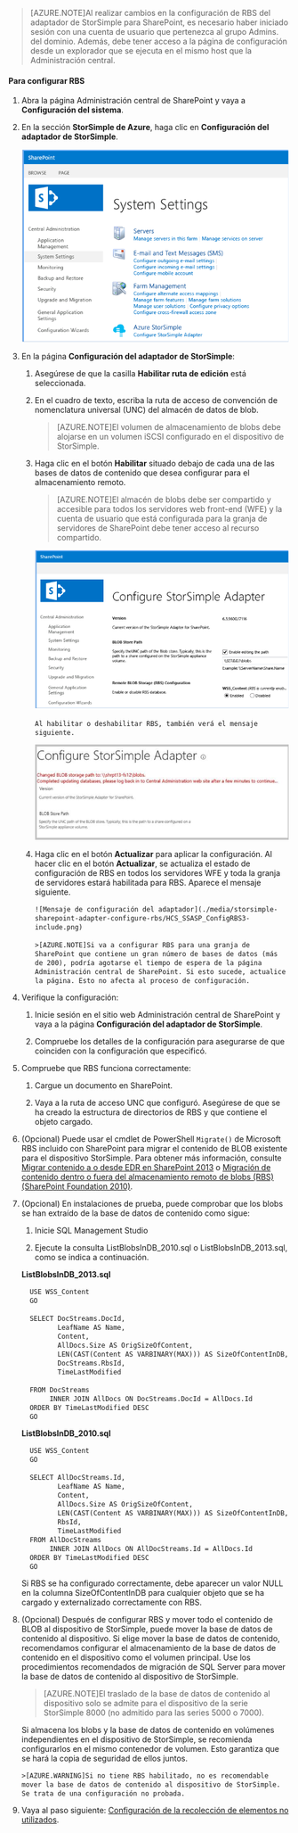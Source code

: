 <properties 
   pageTitle="Configuración de RBS para el adaptador de StorSimple para SharePoint | Microsoft Azure"
   description="Describe cómo instalar el adaptador de StorSimple para SharePoint en una granja de servidores de SharePoint."
   services="storsimple"
   documentationCenter="NA"
   authors="SharS"
   manager="carolz"
   editor="" />
<tags 
   ms.service="storsimple"
   ms.devlang="NA"
   ms.topic="article"
   ms.tgt_pltfrm="NA"
   ms.workload="TBD"
   ms.date="07/17/2015"
   ms.author="v-sharos" />

>[AZURE.NOTE]Al realizar cambios en la configuración de RBS del adaptador de StorSimple para SharePoint, es necesario haber iniciado sesión con una cuenta de usuario que pertenezca al grupo Admins. del dominio. Además, debe tener acceso a la página de configuración desde un explorador que se ejecuta en el mismo host que la Administración central.

#### Para configurar RBS

1. Abra la página Administración central de SharePoint y vaya a **Configuración del sistema**. 

2. En la sección **StorSimple de Azure**, haga clic en **Configuración del adaptador de StorSimple**.

    ![Configuración del adaptador de StorSimple](./media/storsimple-sharepoint-adapter-configure-rbs/HCS_SSASP_ConfigRBS1-include.png)

3. En la página **Configuración del adaptador de StorSimple**:

    1. Asegúrese de que la casilla **Habilitar ruta de edición** está seleccionada.

    2. En el cuadro de texto, escriba la ruta de acceso de convención de nomenclatura universal (UNC) del almacén de datos de blob.

          >[AZURE.NOTE]El volumen de almacenamiento de blobs debe alojarse en un volumen iSCSI configurado en el dispositivo de StorSimple.

    3. Haga clic en el botón **Habilitar** situado debajo de cada una de las bases de datos de contenido que desea configurar para el almacenamiento remoto.

          >[AZURE.NOTE]El almacén de blobs debe ser compartido y accesible para todos los servidores web front-end (WFE) y la cuenta de usuario que está configurada para la granja de servidores de SharePoint debe tener acceso al recurso compartido.

          ![Habilitación del proveedor de RBS](./media/storsimple-sharepoint-adapter-configure-rbs/HCS_SSASP_ConfigRBS2-include.png)

           Al habilitar o deshabilitar RBS, también verá el mensaje siguiente.

          ![Configuración del adaptador de StorSimple: habilitar y deshabilitar](./media/storsimple-sharepoint-adapter-configure-rbs/HCS_ConfigureStorSimpleAdapterEnableDisableMessage-include.png)

    4. Haga clic en el botón **Actualizar** para aplicar la configuración. Al hacer clic en el botón **Actualizar**, se actualiza el estado de configuración de RBS en todos los servidores WFE y toda la granja de servidores estará habilitada para RBS. Aparece el mensaje siguiente.

           ![Mensaje de configuración del adaptador](./media/storsimple-sharepoint-adapter-configure-rbs/HCS_SSASP_ConfigRBS3-include.png)

           >[AZURE.NOTE]Si va a configurar RBS para una granja de SharePoint que contiene un gran número de bases de datos (más de 200), podría agotarse el tiempo de espera de la página Administración central de SharePoint. Si esto sucede, actualice la página. Esto no afecta al proceso de configuración.
 
4. Verifique la configuración:

    1. Inicie sesión en el sitio web Administración central de SharePoint y vaya a la página **Configuración del adaptador de StorSimple**.

    2. Compruebe los detalles de la configuración para asegurarse de que coinciden con la configuración que especificó.

5. Compruebe que RBS funciona correctamente:

    1. Cargue un documento en SharePoint. 

    2. Vaya a la ruta de acceso UNC que configuró. Asegúrese de que se ha creado la estructura de directorios de RBS y que contiene el objeto cargado.

6. (Opcional) Puede usar el cmdlet de PowerShell `Migrate()` de Microsoft RBS incluido con SharePoint para migrar el contenido de BLOB existente para el dispositivo StorSimple. Para obtener más información, consulte [Migrar contenido a o desde EDR en SharePoint 2013][6] o [Migración de contenido dentro o fuera del almacenamiento remoto de blobs (RBS) (SharePoint Foundation 2010)][7].

7. (Opcional) En instalaciones de prueba, puede comprobar que los blobs se han extraído de la base de datos de contenido como sigue:

    1. Inicie SQL Management Studio

    2. Ejecute la consulta ListBlobsInDB\_2010.sql o ListBlobsInDB\_2013.sql, como se indica a continuación.

     **ListBlobsInDB\_2013.sql**

         USE WSS_Content
         GO
    
         SELECT DocStreams.DocId,
                LeafName AS Name,
                Content,
                AllDocs.Size AS OrigSizeOfContent,
                LEN(CAST(Content AS VARBINARY(MAX))) AS SizeOfContentInDB,
                DocStreams.RbsId,
                TimeLastModified
    
         FROM DocStreams
              INNER JOIN AllDocs ON DocStreams.DocId = AllDocs.Id
         ORDER BY TimeLastModified DESC
         GO

     **ListBlobsInDB\_2010.sql**

         USE WSS_Content
         GO

         SELECT AllDocStreams.Id,
                LeafName AS Name,
                Content,
                AllDocs.Size AS OrigSizeOfContent,
                LEN(CAST(Content AS VARBINARY(MAX))) AS SizeOfContentInDB,
                RbsId,
                TimeLastModified
         FROM AllDocStreams
              INNER JOIN AllDocs ON AllDocStreams.Id = AllDocs.Id
         ORDER BY TimeLastModified DESC
         GO

     Si RBS se ha configurado correctamente, debe aparecer un valor NULL en la columna SizeOfContentInDB para cualquier objeto que se ha cargado y externalizado correctamente con RBS.

8. (Opcional) Después de configurar RBS y mover todo el contenido de BLOB al dispositivo de StorSimple, puede mover la base de datos de contenido al dispositivo. Si elige mover la base de datos de contenido, recomendamos configurar el almacenamiento de la base de datos de contenido en el dispositivo como el volumen principal. Use los procedimientos recomendados de migración de SQL Server para mover la base de datos de contenido al dispositivo de StorSimple.

     >[AZURE.NOTE]El traslado de la base de datos de contenido al dispositivo solo se admite para el dispositivo de la serie StorSimple 8000 (no admitido para las series 5000 o 7000).
 
     Si almacena los blobs y la base de datos de contenido en volúmenes independientes en el dispositivo de StorSimple, se recomienda configurarlos en el mismo contenedor de volumen. Esto garantiza que se hará la copia de seguridad de ellos juntos.

       >[AZURE.WARNING]Si no tiene RBS habilitado, no es recomendable mover la base de datos de contenido al dispositivo de StorSimple. Se trata de una configuración no probada.
 
9. Vaya al paso siguiente: [Configuración de la recolección de elementos no utilizados](#configure-garbage-collection).

[6]: https://technet.microsoft.com/library/ff628254(v=office.15).aspx
[7]: https://technet.microsoft.com/library/ff628255(v=office.14).aspx

<!---HONumber=August15_HO6-->